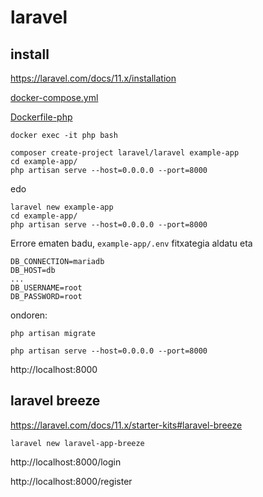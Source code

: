 # laravel

## install

https://laravel.com/docs/11.x/installation

[docker-compose.yml](docker-compose/docker-compose.yml)

[Dockerfile-php](docker-compose/Dockerfile-php)

```
docker exec -it php bash

composer create-project laravel/laravel example-app
cd example-app/
php artisan serve --host=0.0.0.0 --port=8000
```
edo
```
laravel new example-app
cd example-app/
php artisan serve --host=0.0.0.0 --port=8000
```

Errore ematen badu, ```example-app/.env``` fitxategia aldatu eta 
```
DB_CONNECTION=mariadb
DB_HOST=db
...
DB_USERNAME=root
DB_PASSWORD=root
```

ondoren:
```
php artisan migrate
```

```
php artisan serve --host=0.0.0.0 --port=8000
```
http://localhost:8000


## laravel breeze

https://laravel.com/docs/11.x/starter-kits#laravel-breeze

```
laravel new laravel-app-breeze
```

http://localhost:8000/login

http://localhost:8000/register




